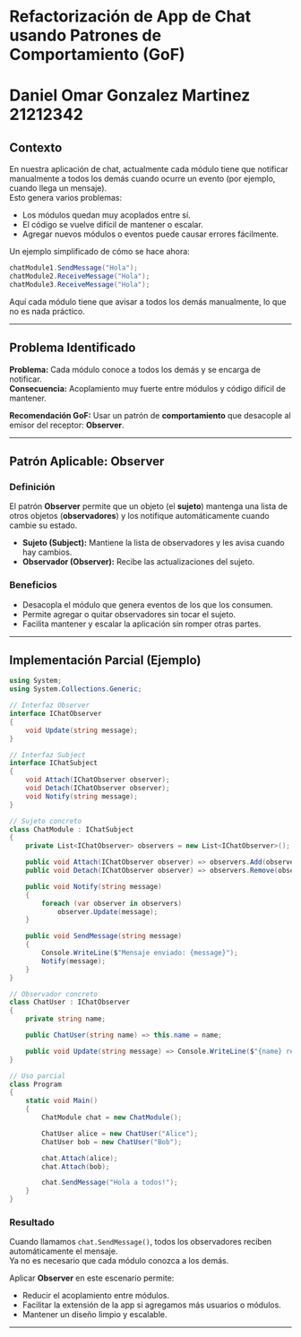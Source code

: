# Refactorización de App de Chat usando Patrones de Comportamiento (GoF)
# Daniel Omar Gonzalez Martinez 21212342

## Contexto
En nuestra aplicación de chat, actualmente cada módulo tiene que notificar manualmente a todos los demás cuando ocurre un evento (por ejemplo, cuando llega un mensaje).  
Esto genera varios problemas:

- Los módulos quedan muy acoplados entre sí.
- El código se vuelve difícil de mantener o escalar.
- Agregar nuevos módulos o eventos puede causar errores fácilmente.

Un ejemplo simplificado de cómo se hace ahora:

```csharp
chatModule1.SendMessage("Hola");
chatModule2.ReceiveMessage("Hola");
chatModule3.ReceiveMessage("Hola");
```

Aquí cada módulo tiene que avisar a todos los demás manualmente, lo que no es nada práctico.

---

## Problema Identificado
**Problema:** Cada módulo conoce a todos los demás y se encarga de notificar.  
**Consecuencia:** Acoplamiento muy fuerte entre módulos y código difícil de mantener.

**Recomendación GoF:** Usar un patrón de **comportamiento** que desacople al emisor del receptor: **Observer**.

---

## Patrón Aplicable: Observer

### Definición
El patrón **Observer** permite que un objeto (el **sujeto**) mantenga una lista de otros objetos (**observadores**) y los notifique automáticamente cuando cambie su estado.  

- **Sujeto (Subject):** Mantiene la lista de observadores y les avisa cuando hay cambios.  
- **Observador (Observer):** Recibe las actualizaciones del sujeto.

### Beneficios
- Desacopla el módulo que genera eventos de los que los consumen.  
- Permite agregar o quitar observadores sin tocar el sujeto.  
- Facilita mantener y escalar la aplicación sin romper otras partes.

---

## Implementación Parcial (Ejemplo)

```csharp
using System;
using System.Collections.Generic;

// Interfaz Observer
interface IChatObserver
{
    void Update(string message);
}

// Interfaz Subject
interface IChatSubject
{
    void Attach(IChatObserver observer);
    void Detach(IChatObserver observer);
    void Notify(string message);
}

// Sujeto concreto
class ChatModule : IChatSubject
{
    private List<IChatObserver> observers = new List<IChatObserver>();

    public void Attach(IChatObserver observer) => observers.Add(observer);
    public void Detach(IChatObserver observer) => observers.Remove(observer);

    public void Notify(string message)
    {
        foreach (var observer in observers)
            observer.Update(message);
    }

    public void SendMessage(string message)
    {
        Console.WriteLine($"Mensaje enviado: {message}");
        Notify(message);
    }
}

// Observador concreto
class ChatUser : IChatObserver
{
    private string name;

    public ChatUser(string name) => this.name = name;

    public void Update(string message) => Console.WriteLine($"{name} recibió: {message}");
}

// Uso parcial
class Program
{
    static void Main()
    {
        ChatModule chat = new ChatModule();

        ChatUser alice = new ChatUser("Alice");
        ChatUser bob = new ChatUser("Bob");

        chat.Attach(alice);
        chat.Attach(bob);

        chat.SendMessage("Hola a todos!");
    }
}
```

### Resultado
Cuando llamamos `chat.SendMessage()`, todos los observadores reciben automáticamente el mensaje.  
Ya no es necesario que cada módulo conozca a los demás.

Aplicar **Observer** en este escenario permite:

- Reducir el acoplamiento entre módulos.  
- Facilitar la extensión de la app si agregamos más usuarios o módulos.  
- Mantener un diseño limpio y escalable.  

---
